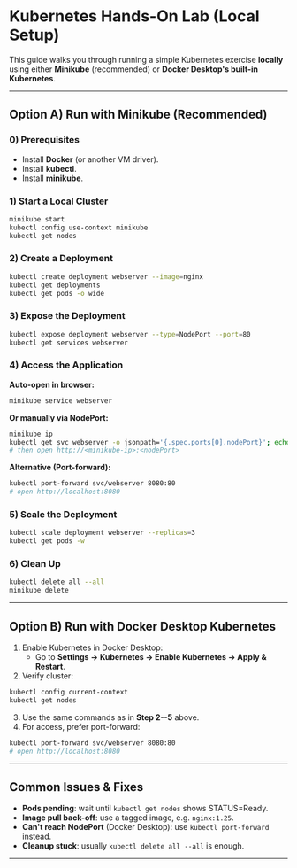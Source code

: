 # Kubernetes Hands-On Lab (Local Setup)

This guide walks you through running a simple Kubernetes exercise
**locally** using either **Minikube** (recommended) or **Docker
Desktop's built-in Kubernetes**.

------------------------------------------------------------------------

## Option A) Run with Minikube (Recommended)

### 0) Prerequisites

-   Install **Docker** (or another VM driver).
-   Install **kubectl**.
-   Install **minikube**.

### 1) Start a Local Cluster

``` bash
minikube start
kubectl config use-context minikube
kubectl get nodes
```

### 2) Create a Deployment

``` bash
kubectl create deployment webserver --image=nginx
kubectl get deployments
kubectl get pods -o wide
```

### 3) Expose the Deployment

``` bash
kubectl expose deployment webserver --type=NodePort --port=80
kubectl get services webserver
```

### 4) Access the Application

**Auto-open in browser:**

``` bash
minikube service webserver
```

**Or manually via NodePort:**

``` bash
minikube ip
kubectl get svc webserver -o jsonpath='{.spec.ports[0].nodePort}'; echo
# then open http://<minikube-ip>:<nodePort>
```

**Alternative (Port-forward):**

``` bash
kubectl port-forward svc/webserver 8080:80
# open http://localhost:8080
```

### 5) Scale the Deployment

``` bash
kubectl scale deployment webserver --replicas=3
kubectl get pods -w
```

### 6) Clean Up

``` bash
kubectl delete all --all
minikube delete
```

------------------------------------------------------------------------

## Option B) Run with Docker Desktop Kubernetes

1.  Enable Kubernetes in Docker Desktop:
    -   Go to **Settings → Kubernetes → Enable Kubernetes → Apply &
        Restart**.
2.  Verify cluster:

``` bash
kubectl config current-context
kubectl get nodes
```

3.  Use the same commands as in **Step 2--5** above.
4.  For access, prefer port-forward:

``` bash
kubectl port-forward svc/webserver 8080:80
# open http://localhost:8080
```

------------------------------------------------------------------------

## Common Issues & Fixes

-   **Pods pending**: wait until `kubectl get nodes` shows STATUS=Ready.
-   **Image pull back-off**: use a tagged image, e.g. `nginx:1.25`.
-   **Can't reach NodePort** (Docker Desktop): use
    `kubectl port-forward` instead.
-   **Cleanup stuck**: usually `kubectl delete all --all` is enough.

------------------------------------------------------------------------
